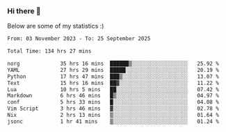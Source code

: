 ### Hi there 👋
Below are some of my statistics :)

<!--START_SECTION:waka-->

```txt
From: 03 November 2023 - To: 25 September 2025

Total Time: 134 hrs 27 mins

norg             35 hrs 16 mins  ██████▒░░░░░░░░░░░░░░░░░░   25.92 %
YAML             27 hrs 29 mins  █████░░░░░░░░░░░░░░░░░░░░   20.19 %
Python           17 hrs 47 mins  ███▒░░░░░░░░░░░░░░░░░░░░░   13.07 %
Text             15 hrs 16 mins  ██▓░░░░░░░░░░░░░░░░░░░░░░   11.22 %
Lua              10 hrs 5 mins   ██░░░░░░░░░░░░░░░░░░░░░░░   07.42 %
Markdown         6 hrs 46 mins   █▒░░░░░░░░░░░░░░░░░░░░░░░   04.97 %
conf             5 hrs 33 mins   █░░░░░░░░░░░░░░░░░░░░░░░░   04.08 %
Vim Script       3 hrs 46 mins   ▓░░░░░░░░░░░░░░░░░░░░░░░░   02.78 %
Nix              2 hrs 13 mins   ▒░░░░░░░░░░░░░░░░░░░░░░░░   01.64 %
jsonc            1 hr 41 mins    ▒░░░░░░░░░░░░░░░░░░░░░░░░   01.24 %
```

<!--END_SECTION:waka-->

<!--
**KlapenHz/KlapenHz** is a ✨ _special_ ✨ repository because its `README.md` (this file) appears on your GitHub profile.

Here are some ideas to get you started:

- 🔭 I’m currently working on ...
- 🌱 I’m currently learning ...
- 👯 I’m looking to collaborate on ...
- 🤔 I’m looking for help with ...
- 💬 Ask me about ...
- 📫 How to reach me: ...
- 😄 Pronouns: ...
- ⚡ Fun fact: ...
-->
